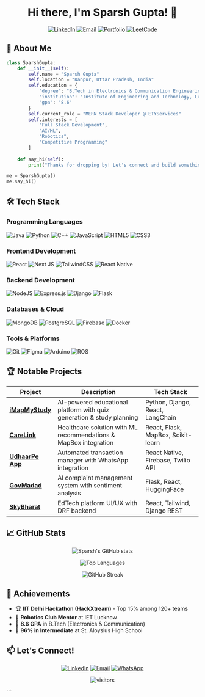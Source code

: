 
<div align="center">
  
# Hi there, I'm Sparsh Gupta! 👋

[![LinkedIn](https://img.shields.io/badge/LinkedIn-0077B5?style=for-the-badge&logo=linkedin&logoColor=white)](https://linkedin.com/in/sparshgupta29)
[![Email](https://img.shields.io/badge/Gmail-D14836?style=for-the-badge&logo=gmail&logoColor=white)](mailto:gsparsh17@gmail.com)
[![Portfolio](https://img.shields.io/badge/Portfolio-%23000000.svg?style=for-the-badge&logo=firefox&logoColor=white)](#)
[![LeetCode](https://img.shields.io/badge/LeetCode-000000?style=for-the-badge&logo=LeetCode&logoColor=#d16c06)](https://leetcode.com/u/gsparsh17/)

</div>

## 🚀 About Me

```python
class SparshGupta:
    def __init__(self):
        self.name = "Sparsh Gupta"
        self.location = "Kanpur, Uttar Pradesh, India"
        self.education = {
            "degree": "B.Tech in Electronics & Communication Engineering",
            "institution": "Institute of Engineering and Technology, Lucknow",
            "gpa": "8.6"
        }
        self.current_role = "MERN Stack Developer @ ETYServices"
        self.interests = [
            "Full Stack Development", 
            "AI/ML", 
            "Robotics", 
            "Competitive Programming"
        ]
    
    def say_hi(self):
        print("Thanks for dropping by! Let's connect and build something amazing!")

me = SparshGupta()
me.say_hi()
```

## 🛠 Tech Stack

### Programming Languages
![Java](https://img.shields.io/badge/java-%23ED8B00.svg?style=for-the-badge&logo=openjdk&logoColor=white)
![Python](https://img.shields.io/badge/python-3670A0?style=for-the-badge&logo=python&logoColor=ffdd54)
![C++](https://img.shields.io/badge/c++-%2300599C.svg?style=for-the-badge&logo=c%2B%2B&logoColor=white)
![JavaScript](https://img.shields.io/badge/javascript-%23323330.svg?style=for-the-badge&logo=javascript&logoColor=%23F7DF1E)
![HTML5](https://img.shields.io/badge/html5-%23E34F26.svg?style=for-the-badge&logo=html5&logoColor=white)
![CSS3](https://img.shields.io/badge/css3-%231572B6.svg?style=for-the-badge&logo=css3&logoColor=white)

### Frontend Development
![React](https://img.shields.io/badge/react-%2320232a.svg?style=for-the-badge&logo=react&logoColor=%2361DAFB)
![Next JS](https://img.shields.io/badge/Next-black?style=for-the-badge&logo=next.js&logoColor=white)
![TailwindCSS](https://img.shields.io/badge/tailwindcss-%2338B2AC.svg?style=for-the-badge&logo=tailwind-css&logoColor=white)
![React Native](https://img.shields.io/badge/react_native-%2320232a.svg?style=for-the-badge&logo=react&logoColor=%2361DAFB)

### Backend Development
![NodeJS](https://img.shields.io/badge/node.js-6DA55F?style=for-the-badge&logo=node.js&logoColor=white)
![Express.js](https://img.shields.io/badge/express.js-%23404d59.svg?style=for-the-badge&logo=express&logoColor=%2361DAFB)
![Django](https://img.shields.io/badge/django-%23092E20.svg?style=for-the-badge&logo=django&logoColor=white)
![Flask](https://img.shields.io/badge/flask-%23000.svg?style=for-the-badge&logo=flask&logoColor=white)

### Databases & Cloud
![MongoDB](https://img.shields.io/badge/MongoDB-%234ea94b.svg?style=for-the-badge&logo=mongodb&logoColor=white)
![PostgreSQL](https://img.shields.io/badge/postgresql-%23316192.svg?style=for-the-badge&logo=postgresql&logoColor=white)
![Firebase](https://img.shields.io/badge/firebase-%23039BE5.svg?style=for-the-badge&logo=firebase)
![Docker](https://img.shields.io/badge/docker-%230db7ed.svg?style=for-the-badge&logo=docker&logoColor=white)

### Tools & Platforms
![Git](https://img.shields.io/badge/git-%23F05033.svg?style=for-the-badge&logo=git&logoColor=white)
![Figma](https://img.shields.io/badge/figma-%23F24E1E.svg?style=for-the-badge&logo=figma&logoColor=white)
![Arduino](https://img.shields.io/badge/-Arduino-00979D?style=for-the-badge&logo=Arduino&logoColor=white)
![ROS](https://img.shields.io/badge/ros-%230A0FF9.svg?style=for-the-badge&logo=ros&logoColor=white)

## 🏆 Notable Projects

| Project | Description | Tech Stack |
|---------|-------------|------------|
| **[iMapMyStudy](https://github.com/yourusername/imapmystudy)** | AI-powered educational platform with quiz generation & study planning | Python, Django, React, LangChain |
| **[CareLink](https://github.com/yourusername/carelink)** | Healthcare solution with ML recommendations & MapBox integration | React, Flask, MapBox, Scikit-learn |
| **[UdhaarPe App](https://github.com/yourusername/udhaarpe)** | Automated transaction manager with WhatsApp integration | React Native, Firebase, Twilio API |
| **[GovMadad](https://github.com/yourusername/govmadad)** | AI complaint management system with sentiment analysis | Flask, React, HuggingFace |
| **[SkyBharat](https://github.com/yourusername/skybharat)** | EdTech platform UI/UX with DRF backend | React, Tailwind, Django REST |

## 📈 GitHub Stats

<div align="center">
  
![Sparsh's GitHub stats](https://github-readme-stats.vercel.app/api?username=sparshgupta29&show_icons=true&theme=radical)
  
![Top Languages](https://github-readme-stats.vercel.app/api/top-langs/?username=sparshgupta29&layout=compact&theme=radical)

![GitHub Streak](https://streak-stats.demolab.com/?user=sparshgupta29&theme=radical)

</div>

## 🏅 Achievements

- 🏆 **IIT Delhi Hackathon (HackXtream)** - Top 15% among 120+ teams
- 🤖 **Robotics Club Mentor** at IET Lucknow
- 🚀 **8.6 GPA** in B.Tech (Electronics & Communication)
- 🥇 **96% in Intermediate** at St. Aloysius High School

## 📫 Let's Connect!

<div align="center">
  
[![LinkedIn](https://img.shields.io/badge/LinkedIn-Connect-blue?style=for-the-badge&logo=linkedin)](https://linkedin.com/in/sparshgupta29)
[![Email](https://img.shields.io/badge/Email-Contact%20Me-red?style=for-the-badge&logo=gmail)](mailto:gsparsh17@gmail.com)
[![WhatsApp](https://img.shields.io/badge/WhatsApp-Chat%20Now-green?style=for-the-badge&logo=whatsapp)](https://wa.me/919118319787)

</div>

<div align="center">
  
![visitors](https://visitor-badge.laobi.icu/badge?page_id=sparshgupta29.sparshgupta29)

</div>
```
